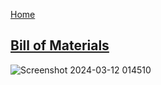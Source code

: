 [Home](/index.md)


## [Bill of Materials](https://docs.google.com/spreadsheets/d/1t2ft6POlQOHWxzSHua7qpe4oo7F90Wr8/edit#gid=70035195)

![Screenshot 2024-03-12 014510](https://github.com/Team-309-Weather-Station/EGR314-Spring2024-Team309.github.io/assets/157083379/902ca304-bd0e-4917-afa4-f9ba86a1a2c8)
